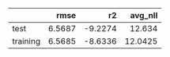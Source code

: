 |          |   rmse |      r2 |   avg_nll |
|:---------|-------:|--------:|----------:|
| test     | 6.5687 | -9.2274 |   12.634  |
| training | 6.5685 | -8.6336 |   12.0425 |